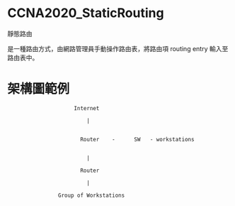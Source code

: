 # CCNA2020_StaticRouting
靜態路由

是一種路由方式，由網路管理員手動操作路由表，將路由項 routing entry 輸入至路由表中。

# 架構圖範例



                         Internet
                         
                             |
                             
                             
                           Router    -      SW   - workstations
                            
                              
                             |
                             
                           Router
                            
                             |
                             
                    Group of Workstations
                          
                             
